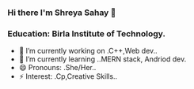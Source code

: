 ### Hi there I'm Shreya Sahay 👋
### Education: Birla Institute of Technology.


- 🔭 I’m currently working on .C++,Web dev..
- 🌱 I’m currently learning ..MERN stack, Andriod dev.
- 😄 Pronouns: .She/Her..
- ⚡ Interest: .Cp,Creative Skills..
